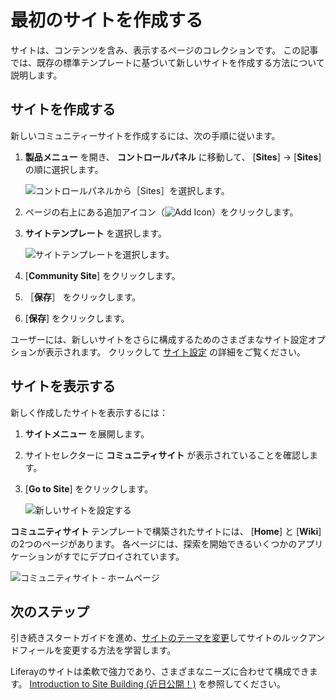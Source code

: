 # 最初のサイトを作成する

サイトは、コンテンツを含み、表示するページのコレクションです。 この記事では、既存の標準テンプレートに基づいて新しいサイトを作成する方法について説明します。

<a name="creating-a-site" />

## サイトを作成する

新しいコミュニティーサイトを作成するには、次の手順に従います。

1. **製品メニュー** を開き、 **コントロールパネル** に移動して、 [**Sites**] → [**Sites**] の順に選択します。

    ![コントロールパネルから［Sites］を選択します。](./creating-your-first-site/images/01.png)

1. ページの右上にある追加アイコン（![Add Icon](../images/icon-add.png)）をクリックします。

3. **サイトテンプレート** を選択します。

   ![サイトテンプレートを選択します。](./creating-your-first-site/images/02.png)

4. [**Community Site**] をクリックします。

1. ［**保存**］ をクリックします。

6. [**保存**] をクリックします。

ユーザーには、新しいサイトをさらに構成するためのさまざまなサイト設定オプションが表示されます。 クリックして [サイト設定](../site-building/site_settings.html) の詳細をご覧ください。

<a name="viewing-the-site" />

<a name="viewing-the-site" />

## サイトを表示する

新しく作成したサイトを表示するには：

1. **サイトメニュー** を展開します。

2.  サイトセレクターに **コミュニティサイト** が表示されていることを確認します。

3. [**Go to Site**] をクリックします。

    ![新しいサイトを設定する](./creating-your-first-site/images/03.png)

**コミュニティサイト** テンプレートで構築されたサイトには、 [**Home**] と [**Wiki**] の2つのページがあります。 各ページには、探索を開始できるいくつかのアプリケーションがすでにデプロイされています。

![コミュニティサイト - ホームページ](./creating-your-first-site/images/04.png)

<a name="whats-next" />

## 次のステップ

引き続きスタートガイドを進め、[サイトのテーマを変更](./changing-your-sites-appearance.md)してサイトのルックアンドフィールを変更する方法を学習します。

Liferayのサイトは柔軟で強力であり、さまざまなニーズに合わせて構成できます。 [Introduction to Site Building (近日公開！)](../site-building/introduction-to-site-building.md) を参照してください。
